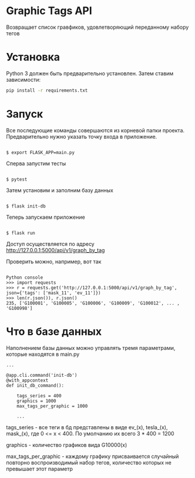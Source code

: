# Graphic Tags API

Возвращает список гравфиков, удовлетворяющий переданному набору тегов

# Установка

Python 3 должен быть предварительно установлен. Затем ставим зависимости:

```bash
pip install -r requirements.txt
```

# Запуск

Все последующие команды совершаются из корневой папки проекта. Предварительно нужно указать точку входа в приложение.
```#!bash

$ export FLASK_APP=main.py

```

Сперва запустим тесты

```#!bash

$ pytest

```
Затем установим и заполним базу данных

```#!bash

$ flask init-db

```

Теперь запускаем приложение

```#!bash

$ flask run

```

Доступ осуществляется по адресу http://127.0.0.1:5000/api/v1/graph_by_tag

Проверить можно, например, вот так

```#!bash

Python console
>>> import requests
>>> r = requests.get('http://127.0.0.1:5000/api/v1/graph_by_tag', json={'tags': ['mask_11', 'ev_11']})
>>> len(r.json()), r.json()
235, ['G100001', 'G100005', 'G100006', 'G100009', 'G100012', ... , 'G100998']

```

# Что в базе данных

Наполнением базы данных можно управлять тремя параметрами, которые находятся в main.py

```#!bash
...

@app.cli.command('init-db')
@with_appcontext
def init_db_command():

    tags_series = 400
    graphics = 1000
    max_tags_per_graphic = 1000
    
    ...

```
tags_series - все теги в бд представлены в виде ev_(x), tesla_(x), mask_(x), где 0 <= x < 400. По умолчанию их всего 3 * 400 = 1200

graphics - количество графиков вида G10000(x)

max_tags_per_graphic - каждому графику присваивается случайный повторно воспроизводимый набор тегов, количество которых не превышает этот параметр
